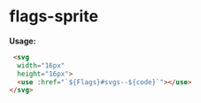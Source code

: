 # flags-sprite

**Usage:**

```html
 <svg
  width="16px"
  height="16px">
  <use :href="`${Flags}#svgs--${code}`"></use>
</svg>
```
